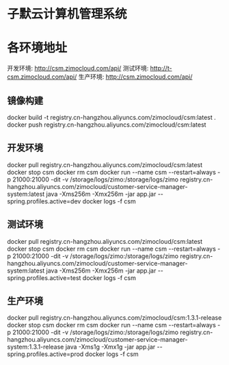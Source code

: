 # 子默云计算机管理系统

# 各环境地址
开发环境: http://csm.zimocloud.com/api/
测试环境: http://t-csm.zimocloud.com/api/
生产环境: http://csm.zimocloud.com/api/

## 镜像构建
docker build -t registry.cn-hangzhou.aliyuncs.com/zimocloud/csm:latest .
docker push registry.cn-hangzhou.aliyuncs.com/zimocloud/csm:latest

## 开发环境
docker pull registry.cn-hangzhou.aliyuncs.com/zimocloud/csm:latest
docker stop csm
docker rm csm
docker run --name csm --restart=always -p 21000:21000 -dit -v /storage/logs/zimo:/storage/logs/zimo registry.cn-hangzhou.aliyuncs.com/zimocloud/customer-service-manager-system:latest java -Xms256m -Xmx256m -jar app.jar --spring.profiles.active=dev
docker logs -f csm

## 测试环境
docker pull registry.cn-hangzhou.aliyuncs.com/zimocloud/csm:latest
docker stop csm
docker rm csm
docker run --name csm --restart=always -p 21000:21000 -dit -v /storage/logs/zimo:/storage/logs/zimo registry.cn-hangzhou.aliyuncs.com/zimocloud/customer-service-manager-system:latest java -Xms256m -Xmx256m -jar app.jar --spring.profiles.active=test
docker logs -f csm


## 生产环境
docker pull registry.cn-hangzhou.aliyuncs.com/zimocloud/csm:1.3.1-release
docker stop csm
docker rm csm
docker run --name csm --restart=always -p 21000:21000 -dit -v /storage/logs/zimo:/storage/logs/zimo registry.cn-hangzhou.aliyuncs.com/zimocloud/customer-service-manager-system:1.3.1-release java -Xms1g -Xmx1g -jar app.jar --spring.profiles.active=prod
docker logs -f csm

